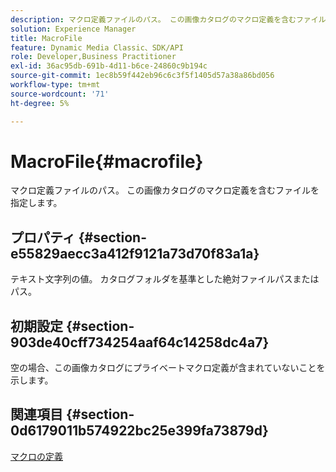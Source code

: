 ```yaml
---
description: マクロ定義ファイルのパス。 この画像カタログのマクロ定義を含むファイルを指定します。
solution: Experience Manager
title: MacroFile
feature: Dynamic Media Classic、SDK/API
role: Developer,Business Practitioner
exl-id: 36ac95db-691b-4d11-b6ce-24860c9b194c
source-git-commit: 1ec8b59f442eb96c6c3f5f1405d57a38a86bd056
workflow-type: tm+mt
source-wordcount: '71'
ht-degree: 5%

---
```


# MacroFile{#macrofile}

マクロ定義ファイルのパス。 この画像カタログのマクロ定義を含むファイルを指定します。

## プロパティ {#section-e55829aecc3a412f9121a73d70f83a1a}

テキスト文字列の値。 カタログフォルダを基準とした絶対ファイルパスまたはパス。

## 初期設定 {#section-903de40cff734254aaf64c14258dc4a7}

空の場合、この画像カタログにプライベートマクロ定義が含まれていないことを示します。

## 関連項目 {#section-0d6179011b574922bc25e399fa73879d}

[マクロの定義](../../../../../is-api/image-catalog/image-serving-api-ref/c-image-catalog-reference/c-macro-definition-reference/c-macro-definition-reference.md#concept-5ec73f7636c1496fba1e94094e694e79)
